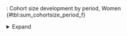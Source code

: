 <div class="tabledetails">

|     |
| --- |
: Cohort size development by period, Women {#tbl:sum_cohortsize_period_f}

<details>
<summary>
Expand
</summary>
<div class="tabwrap">
<table class="scientific medleftstub">
<tr> <td style='text-align: left'></td><td colspan=7 style='text-align:center'><strong>Arrival cohort</strong></td></tr>
<tr> <td style='text-align: left'></td> <td style='text-align: right'><strong>German</strong></td> <td style='text-align: right'><strong>1964-73</strong></td> <td style='text-align: right'><strong>1974-83</strong></td> <td style='text-align: right'><strong>1984-93</strong></td> <td style='text-align: right'><strong>1994-03</strong></td> <td style='text-align: right'><strong>2004-10</strong></td> <td style='text-align: right'><strong>Total</strong></td></tr>
<tr> <td style='text-align: left'></td> <td style='text-align: right'>n</td> <td style='text-align: right'>n</td> <td style='text-align: right'>n</td> <td style='text-align: right'>n</td> <td style='text-align: right'>n</td> <td style='text-align: right'>n</td> <td style='text-align: right'>n</td></tr>
<tr> <td style='text-align: left'>1976 (n=79,893)</td> <td style='text-align: right'>10,889,849</td> <td style='text-align: right'>339,595</td> <td style='text-align: right'>43,138</td> <td style='text-align: right'>0</td> <td style='text-align: right'>0</td> <td style='text-align: right'>0</td> <td style='text-align: right'>11,272,582</td></tr>
<tr> <td style='text-align: left'>1978 (n=78,478)</td> <td style='text-align: right'>10,646,222</td> <td style='text-align: right'>355,941</td> <td style='text-align: right'>70,555</td> <td style='text-align: right'>0</td> <td style='text-align: right'>0</td> <td style='text-align: right'>0</td> <td style='text-align: right'>11,072,717</td></tr>
<tr> <td style='text-align: left'>1980 (n=81,002)</td> <td style='text-align: right'>10,967,365</td> <td style='text-align: right'>364,768</td> <td style='text-align: right'>160,187</td> <td style='text-align: right'>0</td> <td style='text-align: right'>0</td> <td style='text-align: right'>0</td> <td style='text-align: right'>11,492,320</td></tr>
<tr> <td style='text-align: left'>1982 (n=80,311)</td> <td style='text-align: right'>10,810,513</td> <td style='text-align: right'>331,310</td> <td style='text-align: right'>217,007</td> <td style='text-align: right'>0</td> <td style='text-align: right'>0</td> <td style='text-align: right'>0</td> <td style='text-align: right'>11,358,829</td></tr>
<tr> <td style='text-align: left'>1985 (n=81,771)</td> <td style='text-align: right'>10,887,375</td> <td style='text-align: right'>377,983</td> <td style='text-align: right'>292,102</td> <td style='text-align: right'>26,988</td> <td style='text-align: right'>0</td> <td style='text-align: right'>0</td> <td style='text-align: right'>11,584,449</td></tr>
<tr> <td style='text-align: left'>1987 (n=83,632)</td> <td style='text-align: right'>11,151,930</td> <td style='text-align: right'>341,207</td> <td style='text-align: right'>290,499</td> <td style='text-align: right'>79,645</td> <td style='text-align: right'>0</td> <td style='text-align: right'>0</td> <td style='text-align: right'>11,863,281</td></tr>
<tr> <td style='text-align: left'>1989 (n=76,529)</td> <td style='text-align: right'>11,779,779</td> <td style='text-align: right'>323,626</td> <td style='text-align: right'>259,339</td> <td style='text-align: right'>155,367</td> <td style='text-align: right'>0</td> <td style='text-align: right'>0</td> <td style='text-align: right'>12,518,111</td></tr>
<tr> <td style='text-align: left'>1991 (n=77,884)</td> <td style='text-align: right'>11,462,802</td> <td style='text-align: right'>279,615</td> <td style='text-align: right'>223,527</td> <td style='text-align: right'>226,415</td> <td style='text-align: right'>0</td> <td style='text-align: right'>0</td> <td style='text-align: right'>12,192,359</td></tr>
<tr> <td style='text-align: left'>1993 (n=77,973)</td> <td style='text-align: right'>11,611,319</td> <td style='text-align: right'>270,614</td> <td style='text-align: right'>233,880</td> <td style='text-align: right'>361,363</td> <td style='text-align: right'>0</td> <td style='text-align: right'>0</td> <td style='text-align: right'>12,477,176</td></tr>
<tr> <td style='text-align: left'>1995 (n=81,481)</td> <td style='text-align: right'>12,125,949</td> <td style='text-align: right'>258,468</td> <td style='text-align: right'>209,854</td> <td style='text-align: right'>446,800</td> <td style='text-align: right'>74,250</td> <td style='text-align: right'>0</td> <td style='text-align: right'>13,115,322</td></tr>
<tr> <td style='text-align: left'>1996 (n=80,677)</td> <td style='text-align: right'>12,052,140</td> <td style='text-align: right'>236,931</td> <td style='text-align: right'>196,055</td> <td style='text-align: right'>451,385</td> <td style='text-align: right'>112,572</td> <td style='text-align: right'>0</td> <td style='text-align: right'>13,049,083</td></tr>
<tr> <td style='text-align: left'>1997 (n=81,129)</td> <td style='text-align: right'>12,152,266</td> <td style='text-align: right'>199,091</td> <td style='text-align: right'>171,634</td> <td style='text-align: right'>441,810</td> <td style='text-align: right'>159,977</td> <td style='text-align: right'>0</td> <td style='text-align: right'>13,124,779</td></tr>
<tr> <td style='text-align: left'>1998 (n=80,866)</td> <td style='text-align: right'>12,138,932</td> <td style='text-align: right'>187,155</td> <td style='text-align: right'>165,770</td> <td style='text-align: right'>396,661</td> <td style='text-align: right'>204,198</td> <td style='text-align: right'>0</td> <td style='text-align: right'>13,092,716</td></tr>
<tr> <td style='text-align: left'>1999 (n=79,979)</td> <td style='text-align: right'>12,068,128</td> <td style='text-align: right'>153,442</td> <td style='text-align: right'>159,434</td> <td style='text-align: right'>364,538</td> <td style='text-align: right'>235,787</td> <td style='text-align: right'>0</td> <td style='text-align: right'>12,981,330</td></tr>
<tr> <td style='text-align: left'>2000 (n=78,346)</td> <td style='text-align: right'>11,914,121</td> <td style='text-align: right'>150,436</td> <td style='text-align: right'>142,776</td> <td style='text-align: right'>354,593</td> <td style='text-align: right'>285,723</td> <td style='text-align: right'>0</td> <td style='text-align: right'>12,847,649</td></tr>
<tr> <td style='text-align: left'>2001 (n=79,796)</td> <td style='text-align: right'>12,159,607</td> <td style='text-align: right'>114,978</td> <td style='text-align: right'>130,246</td> <td style='text-align: right'>331,844</td> <td style='text-align: right'>327,694</td> <td style='text-align: right'>0</td> <td style='text-align: right'>13,064,369</td></tr>
<tr> <td style='text-align: left'>2002 (n=79,569)</td> <td style='text-align: right'>12,175,987</td> <td style='text-align: right'>103,087</td> <td style='text-align: right'>120,894</td> <td style='text-align: right'>313,830</td> <td style='text-align: right'>383,860</td> <td style='text-align: right'>0</td> <td style='text-align: right'>13,097,658</td></tr>
<tr> <td style='text-align: left'>2003 (n=78,993)</td> <td style='text-align: right'>12,075,372</td> <td style='text-align: right'>83,536</td> <td style='text-align: right'>120,675</td> <td style='text-align: right'>318,390</td> <td style='text-align: right'>442,728</td> <td style='text-align: right'>0</td> <td style='text-align: right'>13,040,701</td></tr>
<tr> <td style='text-align: left'>2004 (n=77,473)</td> <td style='text-align: right'>11,949,885</td> <td style='text-align: right'>60,615</td> <td style='text-align: right'>103,615</td> <td style='text-align: right'>278,882</td> <td style='text-align: right'>466,298</td> <td style='text-align: right'>9,121</td> <td style='text-align: right'>12,868,416</td></tr>
<tr> <td style='text-align: left'>2005 (n=74,980)</td> <td style='text-align: right'>12,212,376</td> <td style='text-align: right'>52,978</td> <td style='text-align: right'>117,648</td> <td style='text-align: right'>318,873</td> <td style='text-align: right'>574,825</td> <td style='text-align: right'>83,695</td> <td style='text-align: right'>13,360,396</td></tr>
<tr> <td style='text-align: left'>2006 (n=79,229)</td> <td style='text-align: right'>12,161,523</td> <td style='text-align: right'>41,187</td> <td style='text-align: right'>122,400</td> <td style='text-align: right'>330,823</td> <td style='text-align: right'>649,163</td> <td style='text-align: right'>140,394</td> <td style='text-align: right'>13,445,490</td></tr>
<tr> <td style='text-align: left'>2007 (n=76,516)</td> <td style='text-align: right'>12,087,582</td> <td style='text-align: right'>22,779</td> <td style='text-align: right'>97,110</td> <td style='text-align: right'>322,128</td> <td style='text-align: right'>635,943</td> <td style='text-align: right'>212,953</td> <td style='text-align: right'>13,378,493</td></tr>
<tr> <td style='text-align: left'>2008 (n=76,339)</td> <td style='text-align: right'>11,998,292</td> <td style='text-align: right'>10,401</td> <td style='text-align: right'>89,078</td> <td style='text-align: right'>297,140</td> <td style='text-align: right'>633,565</td> <td style='text-align: right'>268,161</td> <td style='text-align: right'>13,296,638</td></tr>
<tr> <td style='text-align: left'>2009 (n=76,980)</td> <td style='text-align: right'>11,919,926</td> <td style='text-align: right'>3,555</td> <td style='text-align: right'>77,086</td> <td style='text-align: right'>285,862</td> <td style='text-align: right'>622,075</td> <td style='text-align: right'>326,671</td> <td style='text-align: right'>13,235,174</td></tr>
<tr> <td style='text-align: left'>2010 (n=76,512)</td> <td style='text-align: right'>11,788,759</td> <td style='text-align: right'>0</td> <td style='text-align: right'>65,542</td> <td style='text-align: right'>283,875</td> <td style='text-align: right'>574,912</td> <td style='text-align: right'>383,357</td> <td style='text-align: right'>13,096,446</td></tr>
<tr> <td style='text-align: left'>2011 (n=75,627)</td> <td style='text-align: right'>11,754,473</td> <td style='text-align: right'>0</td> <td style='text-align: right'>47,427</td> <td style='text-align: right'>278,689</td> <td style='text-align: right'>558,084</td> <td style='text-align: right'>436,377</td> <td style='text-align: right'>13,075,050</td></tr>
<tr> <td style='text-align: left'>2012 (n=73,843)</td> <td style='text-align: right'>11,588,481</td> <td style='text-align: right'>0</td> <td style='text-align: right'>33,802</td> <td style='text-align: right'>231,476</td> <td style='text-align: right'>478,958</td> <td style='text-align: right'>391,882</td> <td style='text-align: right'>12,724,600</td></tr>
<tr> <td style='text-align: left'>2013 (n=72,432)</td> <td style='text-align: right'>11,417,444</td> <td style='text-align: right'>0</td> <td style='text-align: right'>28,061</td> <td style='text-align: right'>218,711</td> <td style='text-align: right'>467,522</td> <td style='text-align: right'>415,912</td> <td style='text-align: right'>12,547,650</td></tr>
<tr> <td style='text-align: left'>2014 (n=71,415)</td> <td style='text-align: right'>11,337,206</td> <td style='text-align: right'>0</td> <td style='text-align: right'>23,867</td> <td style='text-align: right'>211,542</td> <td style='text-align: right'>447,389</td> <td style='text-align: right'>413,395</td> <td style='text-align: right'>12,433,401</td></tr>
<tr> <td style='text-align: left'>2015 (n=70,942)</td> <td style='text-align: right'>11,225,438</td> <td style='text-align: right'>0</td> <td style='text-align: right'>15,015</td> <td style='text-align: right'>208,109</td> <td style='text-align: right'>421,361</td> <td style='text-align: right'>399,033</td> <td style='text-align: right'>12,268,956</td></tr>
<tr> <td style='text-align: left'>Total (n=2,340,597)</td> <td style='text-align: right'>350,511,040</td> <td style='text-align: right'>4,663,298</td> <td style='text-align: right'>4,028,225</td> <td style='text-align: right'>7,535,740</td> <td style='text-align: right'>8,756,885</td> <td style='text-align: right'>3,480,952</td> <td style='text-align: right'>378,976,140</td></tr>
</table>
</div>
</details>
</div>
